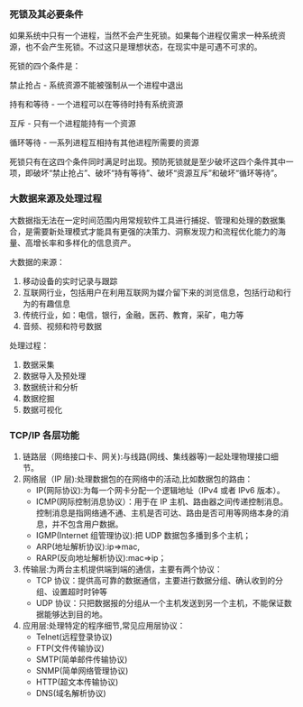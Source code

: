 ### 死锁及其必要条件

如果系统中只有一个进程，当然不会产生死锁。如果每个进程仅需求一种系统资源，也不会产生死锁。不过这只是理想状态，在现实中是可遇不可求的。

死锁的四个条件是：

禁止抢占 - 系统资源不能被强制从一个进程中退出

持有和等待 - 一个进程可以在等待时持有系统资源

互斥 - 只有一个进程能持有一个资源

循环等待 - 一系列进程互相持有其他进程所需要的资源

死锁只有在这四个条件同时满足时出现。预防死锁就是至少破坏这四个条件其中一项，即破坏“禁止抢占”、破坏“持有等待”、破坏“资源互斥”和破坏“循环等待”。

### 大数据来源及处理过程

大数据指无法在一定时间范围内用常规软件工具进行捕捉、管理和处理的数据集合，是需要新处理模式才能具有更强的决策力、洞察发现力和流程优化能力的海量、高增长率和多样化的信息资产。

大数据的来源：

1. 移动设备的实时记录与跟踪
1. 互联网行业，包括用户在利用互联网为媒介留下来的浏览信息，包括行动和行为的有趣信息
1. 传统行业，如：电信，银行，金融，医药、教育，采矿，电力等
1. 音频、视频和符号数据

处理过程：

1. 数据采集
1. 数据导入及预处理
1. 数据统计和分析
1. 数据挖掘
1. 数据可视化

### TCP/IP 各层功能

1. 链路层（网络接口卡、网关):与线路(网线、集线器等)一起处理物理接口细节。
1. 网络层（IP 层):处理数据包的在网络中的活动,比如数据包的路由：
   - IP(网际协议):为每一个网卡分配一个逻辑地址（IPv4 或者 IPv6 版本）。
   - ICMP(网际控制消息协议）：用于在 IP 主机、路由器之间传递控制消息。控制消息是指网络通不通、主机是否可达、路由是否可用等网络本身的消息，并不包含用户数据。
   - IGMP(Internet 组管理协议):把 UDP 数据包多播到多个主机；
   - ARP(地址解析协议):ip=>mac,
   - RARP(反向地址解析协议):mac=>ip；
1. 传输层:为两台主机提供端到端的通信，主要有两个协议：
   - TCP 协议：提供高可靠的数据通信，主要进行数据分组、确认收到的分组、设置超时时钟等
   - UDP 协议：只把数据报的分组从一个主机发送到另一个主机，不能保证数据能够达到目的地。
1. 应用层:处理特定的程序细节,常见应用层协议：
   - Telnet(远程登录协议)
   - FTP(文件传输协议)
   - SMTP(简单邮件传输协议)
   - SNMP(简单网络管理协议)
   - HTTP(超文本传输协议)
   - DNS(域名解析协议)
